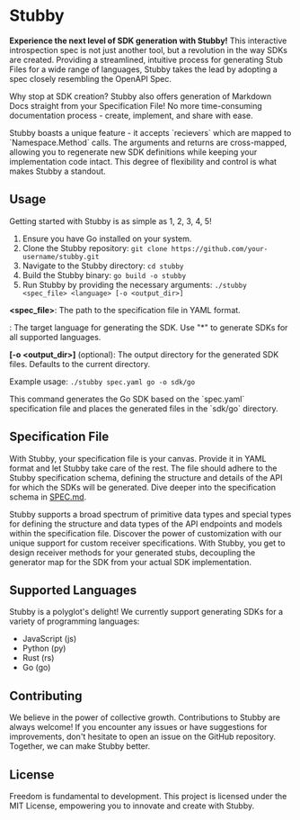 Stubby
======

**Experience the next level of SDK generation with Stubby!** This interactive introspection spec is not just another tool, but a revolution in the way SDKs are created. Providing a streamlined, intuitive process for generating Stub Files for a wide range of languages, Stubby takes the lead by adopting a spec closely resembling the OpenAPI Spec.

Why stop at SDK creation? Stubby also offers generation of Markdown Docs straight from your Specification File! No more time-consuming documentation process - create, implement, and share with ease.

Stubby boasts a unique feature - it accepts \`recievers\` which are mapped to \`Namespace.Method\` calls. The arguments and returns are cross-mapped, allowing you to regenerate new SDK definitions while keeping your implementation code intact. This degree of flexibility and control is what makes Stubby a standout.

Usage
-----

Getting started with Stubby is as simple as 1, 2, 3, 4, 5!

1.  Ensure you have Go installed on your system.
2.  Clone the Stubby repository: `git clone https://github.com/your-username/stubby.git`
3.  Navigate to the Stubby directory: `cd stubby`
4.  Build the Stubby binary: `go build -o stubby`
5.  Run Stubby by providing the necessary arguments: `./stubby <spec_file> <language> [-o <output_dir>]`

**<spec\_file>**: The path to the specification file in YAML format.

**<language>**: The target language for generating the SDK. Use "\*" to generate SDKs for all supported languages.

**\[-o <output\_dir>\]** (optional): The output directory for the generated SDK files. Defaults to the current directory.

Example usage: `./stubby spec.yaml go -o sdk/go`

This command generates the Go SDK based on the \`spec.yaml\` specification file and places the generated files in the \`sdk/go\` directory.

Specification File
------------------

With Stubby, your specification file is your canvas. Provide it in YAML format and let Stubby take care of the rest. The file should adhere to the Stubby specification schema, defining the structure and details of the API for which the SDKs will be generated. Dive deeper into the specification schema in [SPEC.md](SPEC.md).

Stubby supports a broad spectrum of primitive data types and special types for defining the structure and data types of the API endpoints and models within the specification file. Discover the power of customization with our unique support for custom receiver specifications. With Stubby, you get to design receiver methods for your generated stubs, decoupling the generator map for the SDK from your actual SDK implementation.

Supported Languages
-------------------

Stubby is a polyglot's delight! We currently support generating SDKs for a variety of programming languages:

*   JavaScript (js)
*   Python (py)
*   Rust (rs)
*   Go (go)

Contributing
------------

We believe in the power of collective growth. Contributions to Stubby are always welcome! If you encounter any issues or have suggestions for improvements, don't hesitate to open an issue on the GitHub repository. Together, we can make Stubby better.

License
-------

Freedom is fundamental to development. This project is licensed under the MIT License, empowering you to innovate and create with Stubby.